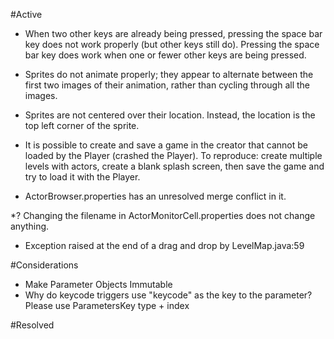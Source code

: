 #Active
* When two other keys are already being pressed, pressing the space bar key does not work properly (but other keys still do).  Pressing the space bar key does work when one or fewer other keys are being pressed.
* Sprites do not animate properly; they appear to alternate between the first two images of their animation, rather than cycling through all the images.
* Sprites are not centered over their location.  Instead, the location is the top left corner of the sprite.

* It is possible to create and save a game in the creator that cannot be loaded by the Player (crashed the Player). To reproduce: create multiple levels with actors, create a blank splash screen, then save the game and try to load it with the Player.

* ActorBrowser.properties has an unresolved merge conflict in it.

*? Changing the filename in ActorMonitorCell.properties does not change anything.

* Exception raised at the end of a drag and drop by LevelMap.java:59

#Considerations

* Make Parameter Objects Immutable
* Why do keycode triggers use "keycode" as the key to the parameter? Please use ParametersKey type + index

#Resolved


